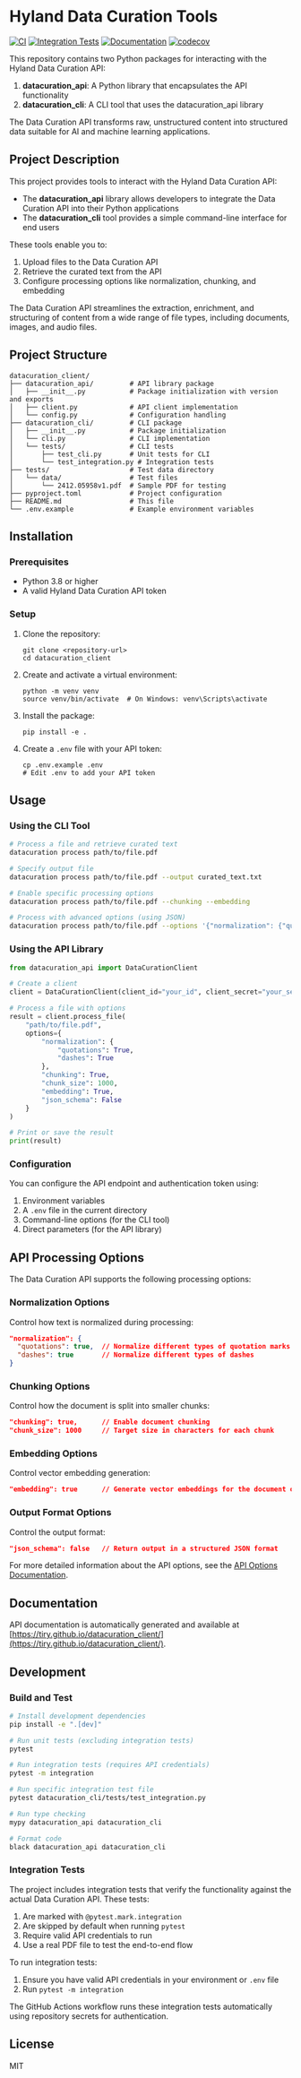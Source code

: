 # Hyland Data Curation Tools

[![CI](https://github.com/tiry/datacuration_client/actions/workflows/ci.yml/badge.svg)](https://github.com/tiry/datacuration_client/actions/workflows/ci.yml)
[![Integration Tests](https://github.com/tiry/datacuration_client/actions/workflows/integration.yml/badge.svg)](https://github.com/tiry/datacuration_client/actions/workflows/integration.yml)
[![Documentation](https://github.com/tiry/datacuration_client/actions/workflows/docs.yml/badge.svg)](https://tiry.github.io/datacuration_client/)
[![codecov](https://codecov.io/gh/tiry/datacuration_client/branch/master/graph/badge.svg)](https://codecov.io/gh/tiry/datacuration_client)

This repository contains two Python packages for interacting with the Hyland Data Curation API:

1. **datacuration_api**: A Python library that encapsulates the API functionality
2. **datacuration_cli**: A CLI tool that uses the datacuration_api library

The Data Curation API transforms raw, unstructured content into structured data suitable for AI and machine learning applications.

## Project Description

This project provides tools to interact with the Hyland Data Curation API:

- The **datacuration_api** library allows developers to integrate the Data Curation API into their Python applications
- The **datacuration_cli** tool provides a simple command-line interface for end users

These tools enable you to:

1. Upload files to the Data Curation API
2. Retrieve the curated text from the API
3. Configure processing options like normalization, chunking, and embedding

The Data Curation API streamlines the extraction, enrichment, and structuring of content from a wide range of file types, including documents, images, and audio files.

## Project Structure

```
datacuration_client/
├── datacuration_api/         # API library package
│   ├── __init__.py           # Package initialization with version and exports
│   ├── client.py             # API client implementation
│   └── config.py             # Configuration handling
├── datacuration_cli/         # CLI package
│   ├── __init__.py           # Package initialization
│   └── cli.py                # CLI implementation
│   └── tests/                # CLI tests
│       ├── test_cli.py       # Unit tests for CLI
│       └── test_integration.py # Integration tests
├── tests/                    # Test data directory
│   └── data/                 # Test files
│       └── 2412.05958v1.pdf  # Sample PDF for testing
├── pyproject.toml            # Project configuration
├── README.md                 # This file
└── .env.example              # Example environment variables
```

## Installation

### Prerequisites

- Python 3.8 or higher
- A valid Hyland Data Curation API token

### Setup

1. Clone the repository:
   ```
   git clone <repository-url>
   cd datacuration_client
   ```

2. Create and activate a virtual environment:
   ```
   python -m venv venv
   source venv/bin/activate  # On Windows: venv\Scripts\activate
   ```

3. Install the package:
   ```
   pip install -e .
   ```

4. Create a `.env` file with your API token:
   ```
   cp .env.example .env
   # Edit .env to add your API token
   ```

## Usage

### Using the CLI Tool

```bash
# Process a file and retrieve curated text
datacuration process path/to/file.pdf

# Specify output file
datacuration process path/to/file.pdf --output curated_text.txt

# Enable specific processing options
datacuration process path/to/file.pdf --chunking --embedding

# Process with advanced options (using JSON)
datacuration process path/to/file.pdf --options '{"normalization": {"quotations": true, "dashes": true}, "chunking": true, "chunk_size": 1000, "embedding": true}'
```

### Using the API Library

```python
from datacuration_api import DataCurationClient

# Create a client
client = DataCurationClient(client_id="your_id", client_secret="your_secret")

# Process a file with options
result = client.process_file(
    "path/to/file.pdf",
    options={
        "normalization": {
            "quotations": True,
            "dashes": True
        },
        "chunking": True,
        "chunk_size": 1000,
        "embedding": True,
        "json_schema": False
    }
)

# Print or save the result
print(result)
```

### Configuration

You can configure the API endpoint and authentication token using:

1. Environment variables
2. A `.env` file in the current directory
3. Command-line options (for the CLI tool)
4. Direct parameters (for the API library)

## API Processing Options

The Data Curation API supports the following processing options:

### Normalization Options

Control how text is normalized during processing:

```json
"normalization": {
  "quotations": true,  // Normalize different types of quotation marks
  "dashes": true       // Normalize different types of dashes
}
```

### Chunking Options

Control how the document is split into smaller chunks:

```json
"chunking": true,      // Enable document chunking
"chunk_size": 1000     // Target size in characters for each chunk
```

### Embedding Options

Control vector embedding generation:

```json
"embedding": true      // Generate vector embeddings for the document or chunks
```

### Output Format Options

Control the output format:

```json
"json_schema": false   // Return output in a structured JSON format
```

For more detailed information about the API options, see the [API Options Documentation](docs/api_options.md).

## Documentation

API documentation is automatically generated and available at [https://tiry.github.io/datacuration_client/](https://tiry.github.io/datacuration_client/).

## Development

### Build and Test

```bash
# Install development dependencies
pip install -e ".[dev]"

# Run unit tests (excluding integration tests)
pytest

# Run integration tests (requires API credentials)
pytest -m integration

# Run specific integration test file
pytest datacuration_cli/tests/test_integration.py

# Run type checking
mypy datacuration_api datacuration_cli

# Format code
black datacuration_api datacuration_cli
```

### Integration Tests

The project includes integration tests that verify the functionality against the actual Data Curation API. These tests:

1. Are marked with `@pytest.mark.integration`
2. Are skipped by default when running `pytest`
3. Require valid API credentials to run
4. Use a real PDF file to test the end-to-end flow

To run integration tests:

1. Ensure you have valid API credentials in your environment or `.env` file
2. Run `pytest -m integration`

The GitHub Actions workflow runs these integration tests automatically using repository secrets for authentication.

## License

MIT
